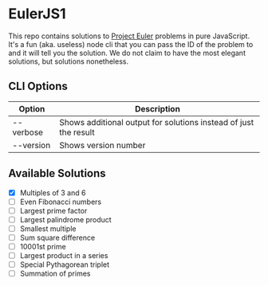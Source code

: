 # EulerJS1

This repo contains solutions to [Project Euler](https://projecteuler.net/archives) problems in pure JavaScript.
It's a fun (aka. useless) node cli that you can pass the ID of the problem to and it will tell you the solution.
We do not claim to have the most elegant solutions, but solutions nonetheless.

## CLI Options

| Option    | Description                                                      |
| --------- | ---------------------------------------------------------------- |
| --verbose | Shows additional output for solutions instead of just the result |
| --version | Shows version number                                             |

## Available Solutions

- [x] Multiples of 3 and 6
- [ ] Even Fibonacci numbers
- [ ] Largest prime factor
- [ ] Largest palindrome product
- [ ] Smallest multiple
- [ ] Sum square difference
- [ ] 10001st prime
- [ ] Largest product in a series
- [ ] Special Pythagorean triplet
- [ ] Summation of primes
